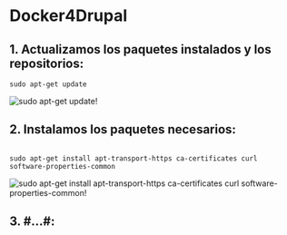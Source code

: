# Docker4Drupal

## 1. Actualizamos los paquetes instalados y los repositorios:

<code>sudo apt-get update</code>
  
![sudo apt-get update!](https://github.com/sanesan/docker4drupal/blob/master/img/1.PNG)

## 2. Instalamos los paquetes necesarios:

<code>
sudo apt-get install apt-transport-https ca-certificates curl software-properties-common
</code>


![sudo apt-get install apt-transport-https ca-certificates curl software-properties-common!](https://github.com/sanesan/docker4drupal/blob/master/img/2.PNG)

## 3. #...#:
